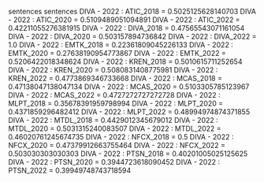 sentences
sentences
DIVA - 2022 : ATIC_2018 = 0.5025125628140703
DIVA - 2022 : ATIC_2020 = 0.5109489051094891
DIVA - 2022 : ATIC_2022 = 0.42211055276381915
DIVA - 2022 : DIVA_2018 = 0.47565543071161054
DIVA - 2022 : DIVA_2020 = 0.503157894736842
DIVA - 2022 : DIVA_2022 = 1.0
DIVA - 2022 : EMTK_2018 = 0.22361809045226133
DIVA - 2022 : EMTK_2020 = 0.27638190954773867
DIVA - 2022 : EMTK_2022 = 0.5206422018348624
DIVA - 2022 : KREN_2018 = 0.5010615711252654
DIVA - 2022 : KREN_2020 = 0.5080831408775981
DIVA - 2022 : KREN_2022 = 0.4773869346733668
DIVA - 2022 : MCAS_2018 = 0.47138047138047134
DIVA - 2022 : MCAS_2020 = 0.5103305785123967
DIVA - 2022 : MCAS_2022 = 0.4727272727272728
DIVA - 2022 : MLPT_2018 = 0.35678391959798994
DIVA - 2022 : MLPT_2020 = 0.4371859296482412
DIVA - 2022 : MLPT_2022 = 0.48994974874371855
DIVA - 2022 : MTDL_2018 = 0.4429012345679012
DIVA - 2022 : MTDL_2020 = 0.5031315240083507
DIVA - 2022 : MTDL_2022 = 0.46020761245674735
DIVA - 2022 : NFCX_2018 = 0.5
DIVA - 2022 : NFCX_2020 = 0.47379912663755464
DIVA - 2022 : NFCX_2022 = 0.503030303030303
DIVA - 2022 : PTSN_2018 = 0.40201005025125625
DIVA - 2022 : PTSN_2020 = 0.3944723618090452
DIVA - 2022 : PTSN_2022 = 0.39949748743718594
